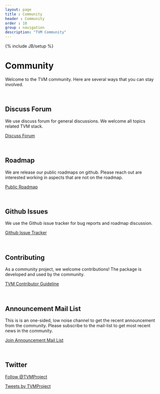 ```yaml
---
layout: page
title : Community
header : Community
order : 10
group : navigation
description: "TVM Community"
---
```


{% include JB/setup %}

# Community

Welcome to the TVM community. Here are several ways that you can stay involved.

<br>

## Discuss Forum

We use discuss forum for general discussions. We welcome all topics related TVM stack.

<a href="https://discuss.tvm.ai" class="link-btn">Discuss Forum</a>

<br>

## Roadmap

We are release our public roadmaps on github.
Please reach out are interested working in aspects that are not on the roadmap.

<a href="https://github.com/dmlc/tvm/projects/1" class="link-btn">Public Roadmap</a>

<br>


## Github Issues
We use the Github issue tracker for bug reports and roadmap discussion.

<a href="https://github.com/dmlc/tvm/issues/" class="link-btn">Github Issue Tracker</a>

<br>


## Contributing
As a community project, we welcome contributions!
The package is developed and used by the community.

<a href="https://docs.tvm.ai/contribute" class="link-btn">TVM Contributor Guideline</a>

<br>

## Announcement Mail List

This is is an one-sided, low noise channel to get the recent announcement from the community.
Please subscribe to the mail-list to get most recent news in the community.

<a href="https://groups.google.com/forum/#!forum/tvm-announcements/join" class="link-btn">Join Announcement Mail List</a>

<br>

## Twitter

<a href="https://twitter.com/TVMProject?ref_src=twsrc%5Etfw" class="twitter-follow-button" data-show-count="false">Follow @TVMProject</a><script async src="https://platform.twitter.com/widgets.js" charset="utf-8"></script>

<a class="twitter-timeline" width="500" height="700" href="https://twitter.com/TVMProject?ref_src=twsrc%5Etfw">Tweets by TVMProject</a> <script async src="https://platform.twitter.com/widgets.js" charset="utf-8"></script>
